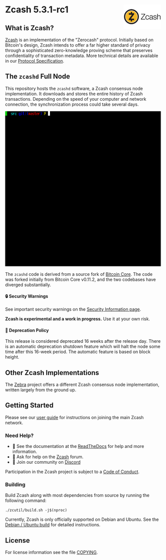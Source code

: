 Zcash 5.3.1-rc1
<img align="right" width="120" height="80" src="doc/imgs/logo.png">
===========

What is Zcash?
--------------

[Zcash](https://z.cash/) is an implementation of the "Zerocash" protocol.
Initially based on Bitcoin's design, Zcash intends to offer a far
higher standard of privacy through a sophisticated zero-knowledge
proving scheme that preserves confidentiality of transaction
metadata. More technical details are available in our [Protocol
Specification](https://zips.z.cash/protocol/protocol.pdf).

## The `zcashd` Full Node

This repository hosts the `zcashd` software, a Zcash consensus node
implementation. It downloads and stores the entire history of Zcash
transactions. Depending on the speed of your computer and network
connection, the synchronization process could take several days.

<p align="center">
  <img src="doc/imgs/zcashd_screen.gif" height="500">
</p>

The `zcashd` code is derived from a source fork of
[Bitcoin Core](https://github.com/bitcoin/bitcoin). The code was forked
initially from Bitcoin Core v0.11.2, and the two codebases have diverged
substantially.

#### :lock: Security Warnings

See important security warnings on the
[Security Information page](https://z.cash/support/security/).

**Zcash is experimental and a work in progress.** Use it at your own risk.

####  :ledger: Deprecation Policy

This release is considered deprecated 16 weeks after the release day. There
is an automatic deprecation shutdown feature which will halt the node some
time after this 16-week period. The automatic feature is based on block
height.

## Other Zcash Implementations

The [Zebra](https://github.com/ZcashFoundation/zebra) project offers a
different Zcash consensus node implementation, written largely from the
ground up.

## Getting Started

Please see our [user
guide](https://zcash.readthedocs.io/en/latest/rtd_pages/rtd_docs/user_guide.html)
for instructions on joining the main Zcash network.

### Need Help?

* :blue_book: See the documentation at the [ReadTheDocs](https://zcash.readthedocs.io)
  for help and more information.
* :incoming_envelope: Ask for help on the [Zcash](https://forum.z.cash/) forum.
* :speech_balloon: Join our community on [Discord](https://discordapp.com/invite/PhJY6Pm)

Participation in the Zcash project is subject to a
[Code of Conduct](code_of_conduct.md).

### Building

Build Zcash along with most dependencies from source by running the following command:

```
./zcutil/build.sh -j$(nproc)
```

Currently, Zcash is only officially supported on Debian and Ubuntu. See the
[Debian / Ubuntu build](https://zcash.readthedocs.io/en/latest/rtd_pages/Debian-Ubuntu-build.html)
for detailed instructions.

License
-------

For license information see the file [COPYING](COPYING).
